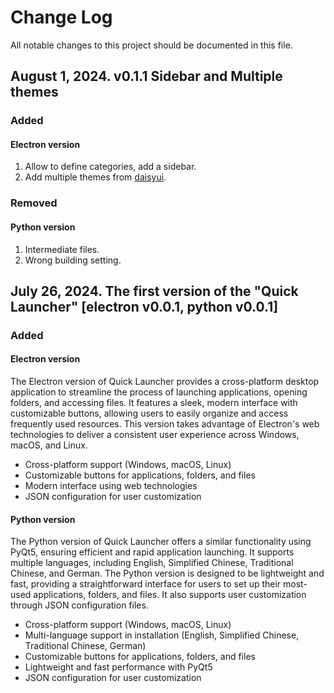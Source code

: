 # Change Log

All notable changes to this project should be documented in this file.

## August 1, 2024. v0.1.1 Sidebar and Multiple themes

### Added

#### Electron version

1. Allow to define categories, add a sidebar.
2. Add multiple themes from [daisyui](https://daisyui.com/).


### Removed

#### Python version

1. Intermediate files.
2. Wrong building setting.



## July 26, 2024. The first version of the "Quick Launcher" [electron v0.0.1, python v0.0.1]

### Added

#### Electron version

The Electron version of Quick Launcher provides a cross-platform desktop application to streamline the process of launching applications, opening folders, and accessing files. It features a sleek, modern interface with customizable buttons, allowing users to easily organize and access frequently used resources. This version takes advantage of Electron's web technologies to deliver a consistent user experience across Windows, macOS, and Linux.

- Cross-platform support (Windows, macOS, Linux)
- Customizable buttons for applications, folders, and files
- Modern interface using web technologies
- JSON configuration for user customization

#### Python version

The Python version of Quick Launcher offers a similar functionality using PyQt5, ensuring efficient and rapid application launching. It supports multiple languages, including English, Simplified Chinese, Traditional Chinese, and German. The Python version is designed to be lightweight and fast, providing a straightforward interface for users to set up their most-used applications, folders, and files. It also supports user customization through JSON configuration files.

- Cross-platform support (Windows, macOS, Linux)
- Multi-language support in installation (English, Simplified Chinese, Traditional Chinese, German)
- Customizable buttons for applications, folders, and files
- Lightweight and fast performance with PyQt5
- JSON configuration for user customization